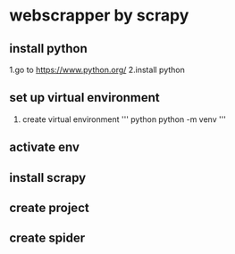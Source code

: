 # webscrapper by scrapy

## install python
1.go to <https://www.python.org/>
2.install python

## set up virtual environment
 1. create virtual environment
''' python
python -m venv <virtual environment name>
'''
## activate env
## install scrapy
## create project
## create spider
